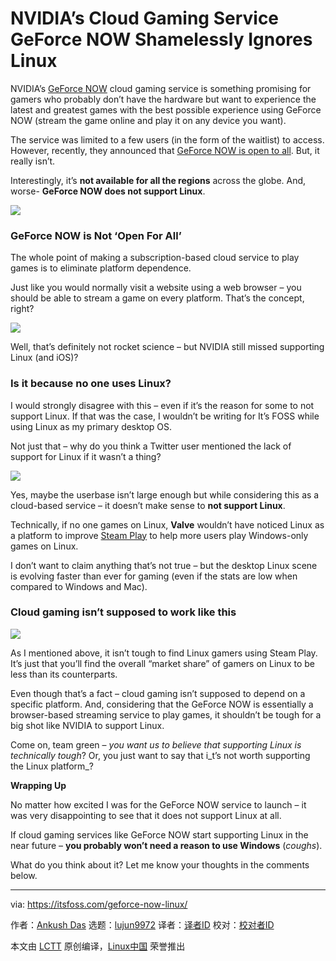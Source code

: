 [#]: collector: (lujun9972)
[#]: translator: ( )
[#]: reviewer: ( )
[#]: publisher: ( )
[#]: url: ( )
[#]: subject: (NVIDIA’s Cloud Gaming Service GeForce NOW Shamelessly Ignores Linux)
[#]: via: (https://itsfoss.com/geforce-now-linux/)
[#]: author: (Ankush Das https://itsfoss.com/author/ankush/)

NVIDIA’s Cloud Gaming Service GeForce NOW Shamelessly Ignores Linux
======

NVIDIA’s [GeForce NOW][1] cloud gaming service is something promising for gamers who probably don’t have the hardware but want to experience the latest and greatest games with the best possible experience using GeForce NOW (stream the game online and play it on any device you want).

The service was limited to a few users (in the form of the waitlist) to access. However, recently, they announced that [GeForce NOW is open to all][2]. But, it really isn’t.

Interestingly, it’s **not available for all the regions** across the globe. And, worse- **GeForce NOW does not support Linux**.

![][3]

### GeForce NOW is Not ‘Open For All’

The whole point of making a subscription-based cloud service to play games is to eliminate platform dependence.

Just like you would normally visit a website using a web browser – you should be able to stream a game on every platform. That’s the concept, right?

![][4]

Well, that’s definitely not rocket science – but NVIDIA still missed supporting Linux (and iOS)?

### Is it because no one uses Linux?

I would strongly disagree with this – even if it’s the reason for some to not support Linux. If that was the case, I wouldn’t be writing for It’s FOSS while using Linux as my primary desktop OS.

Not just that – why do you think a Twitter user mentioned the lack of support for Linux if it wasn’t a thing?

![][5]

Yes, maybe the userbase isn’t large enough but while considering this as a cloud-based service – it doesn’t make sense to **not support Linux**.

Technically, if no one games on Linux, **Valve** wouldn’t have noticed Linux as a platform to improve [Steam Play][6] to help more users play Windows-only games on Linux.

I don’t want to claim anything that’s not true – but the desktop Linux scene is evolving faster than ever for gaming (even if the stats are low when compared to Windows and Mac).

### Cloud gaming isn’t supposed to work like this

![][7]

As I mentioned above, it isn’t tough to find Linux gamers using Steam Play. It’s just that you’ll find the overall “market share” of gamers on Linux to be less than its counterparts.

Even though that’s a fact – cloud gaming isn’t supposed to depend on a specific platform. And, considering that the GeForce NOW is essentially a browser-based streaming service to play games, it shouldn’t be tough for a big shot like NVIDIA to support Linux.

Come on, team green – _you want us to believe that supporting Linux is technically tough_? Or, you just want to say that i_t’s not worth supporting the Linux platform_?

**Wrapping Up**

No matter how excited I was for the GeForce NOW service to launch – it was very disappointing to see that it does not support Linux at all.

If cloud gaming services like GeForce NOW start supporting Linux in the near future – **you probably won’t need a reason to use Windows** (*coughs*).

What do you think about it? Let me know your thoughts in the comments below.

--------------------------------------------------------------------------------

via: https://itsfoss.com/geforce-now-linux/

作者：[Ankush Das][a]
选题：[lujun9972][b]
译者：[译者ID](https://github.com/译者ID)
校对：[校对者ID](https://github.com/校对者ID)

本文由 [LCTT](https://github.com/LCTT/TranslateProject) 原创编译，[Linux中国](https://linux.cn/) 荣誉推出

[a]: https://itsfoss.com/author/ankush/
[b]: https://github.com/lujun9972
[1]: https://www.nvidia.com/en-us/geforce-now/
[2]: https://blogs.nvidia.com/blog/2020/02/04/geforce-now-pc-gaming/
[3]: https://i1.wp.com/itsfoss.com/wp-content/uploads/2020/02/nvidia-geforce-now-linux.jpg?ssl=1
[4]: https://i0.wp.com/itsfoss.com/wp-content/uploads/2020/02/nvidia-geforce-now.png?ssl=1
[5]: https://i1.wp.com/itsfoss.com/wp-content/uploads/2020/02/geforce-now-twitter-1.jpg?ssl=1
[6]: https://itsfoss.com/steam-play/
[7]: https://i2.wp.com/itsfoss.com/wp-content/uploads/2020/02/ge-force-now.jpg?ssl=1

